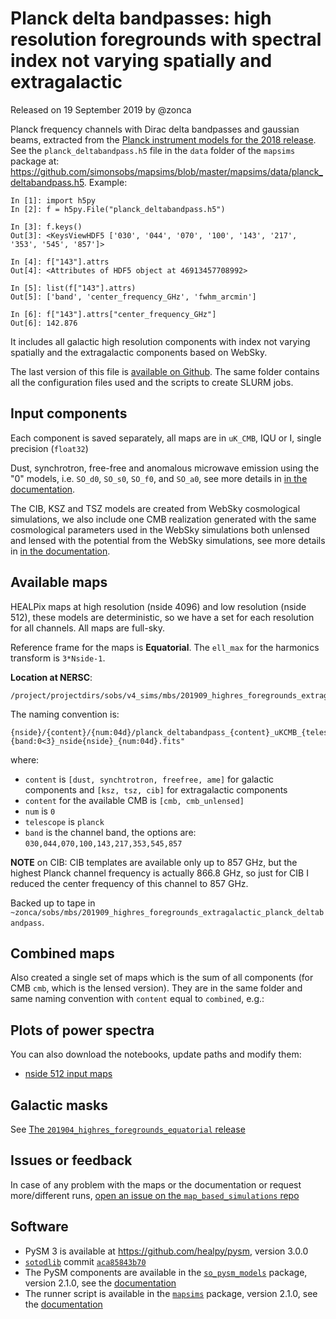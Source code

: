 Planck delta bandpasses: high resolution foregrounds with spectral index not varying spatially and extragalactic
=====================================================================================================================

Released on 19 September 2019 by @zonca

Planck frequency channels with Dirac delta bandpasses and gaussian beams, extracted from the [Planck instrument models for the 2018 release](https://wiki.cosmos.esa.int/planck-legacy-archive/index.php/The_RIMO). See the `planck_deltabandpass.h5` file in the `data` folder of the `mapsims` package at: <https://github.com/simonsobs/mapsims/blob/master/mapsims/data/planck_deltabandpass.h5>.
Example:

    In [1]: import h5py
    In [2]: f = h5py.File("planck_deltabandpass.h5")

    In [3]: f.keys()
    Out[3]: <KeysViewHDF5 ['030', '044', '070', '100', '143', '217', '353', '545', '857']>

    In [4]: f["143"].attrs
    Out[4]: <Attributes of HDF5 object at 46913457708992>

    In [5]: list(f["143"].attrs)
    Out[5]: ['band', 'center_frequency_GHz', 'fwhm_arcmin']

    In [6]: f["143"].attrs["center_frequency_GHz"]
    Out[6]: 142.876

It includes all galactic high resolution components with index not varying spatially and the extragalactic
components based on WebSky.

The last version of this file is [available on Github](https://github.com/simonsobs/map_based_simulations/tree/master/201909_highres_foregrounds_extragalactic_planck_deltabandpass).
The same folder contains all the configuration files used and the scripts to create SLURM jobs.

## Input components

Each component is saved separately, all maps are in `uK_CMB`, IQU or I, single precision (`float32`)

Dust, synchrotron, free-free and anomalous microwave emission using the "0" models, i.e. `SO_d0`, `SO_s0`, `SO_f0`, and `SO_a0`, see more details in [in the documentation](https://so-pysm-models.readthedocs.io/en/latest/highres_templates.html#details-about-individual-models).

The CIB, KSZ and TSZ models are created from WebSky cosmological simulations,
we also include one CMB realization generated with the same cosmological parameters used in the WebSky simulations both unlensed and lensed with the potential from the WebSky simulations,
see more details in [in the documentation](https://so-pysm-models.readthedocs.io/en/latest/models.html#websky).

## Available maps

HEALPix maps at high resolution (nside 4096) and low resolution (nside 512), these models are deterministic, so we have
a set for each resolution for all channels. All maps are full-sky.

Reference frame for the maps is **Equatorial**.
The `ell_max` for the harmonics transform is `3*Nside-1`.

**Location at NERSC**:

    /project/projectdirs/sobs/v4_sims/mbs/201909_highres_foregrounds_extragalactic_planck_deltabandpass

The naming convention is:

    {nside}/{content}/{num:04d}/planck_deltabandpass_{content}_uKCMB_{telescope}{band:0<3}_nside{nside}_{num:04d}.fits"

where:

* `content` is `[dust, synchtrotron, freefree, ame]` for galactic components and `[ksz, tsz, cib]` for extragalactic components
* `content` for the available CMB is `[cmb, cmb_unlensed]`
* `num` is `0`
* `telescope` is `planck`
* `band` is the channel band, the options are: `030,044,070,100,143,217,353,545,857`

**NOTE** on CIB: CIB templates are available only up to 857 GHz, but the highest Planck channel frequency is actually 866.8 GHz, so just for CIB I reduced the center frequency of this channel to 857 GHz.

Backed up to tape in `~zonca/sobs/mbs/201909_highres_foregrounds_extragalactic_planck_deltabandpass`.

## Combined maps

Also created a single set of maps which is the sum of all components (for CMB `cmb`, which is the lensed version). 
They are in the same folder and same naming convention with `content` equal to `combined`, e.g.:

## Plots of power spectra

You can also download the notebooks, update paths and modify them:

* [nside 512 input maps](https://gist.github.com/zonca/237fde577156076288bbec923e5b748e)

## Galactic masks

See [The `201904_highres_foregrounds_equatorial` release](https://github.com/simonsobs/map_based_simulations/tree/master/201904_highres_foregrounds_equatorial)

## Issues or feedback

In case of any problem with the maps or the documentation or request more/different runs, [open an issue on the `map_based_simulations` repo](https://github.com/simonsobs/map_based_simulations/issues)

## Software

* PySM 3 is available at <https://github.com/healpy/pysm>, version 3.0.0
* [`sotodlib`](https://github.com/simonsobs/sotodlib) commit [`aca85843b70`](https://github.com/simonsobs/sotodlib/commit/aca85843b70b0c6ebac031aa48fff47f93ed6661) 
* The PySM components are available in the [`so_pysm_models`](https://github.com/simonsobs/so_pysm_models) package, version 2.1.0, see the [documentation](https://so-pysm-models.readthedocs.io/en/2.1.dev)
* The runner script is available in the [`mapsims`](https://github.com/simonsobs/mapsims) package, version 2.1.0, see the [documentation](https://mapsims.readthedocs.io/en/2.1.dev)
